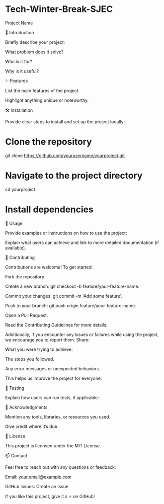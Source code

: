 # Tech-Winter-Break-SJEC

Project Name




🚀 Introduction

Briefly describe your project:

What problem does it solve?

Who is it for?

Why is it useful?

✨ Features

List the main features of the project.

Highlight anything unique or noteworthy.

🛠️ Installation

Provide clear steps to install and set up the project locally:

# Clone the repository
git clone https://github.com/yourusername/yourproject.git

# Navigate to the project directory
cd yourproject

# Install dependencies
<add your installation steps here>

📖 Usage

Provide examples or instructions on how to use the project:

<add example usage commands or snippets>

Explain what users can achieve and link to more detailed documentation (if available).

🤝 Contributing

Contributions are welcome! To get started:

Fork the repository.

Create a new branch: git checkout -b feature/your-feature-name.

Commit your changes: git commit -m 'Add some feature'.

Push to your branch: git push origin feature/your-feature-name.

Open a Pull Request.

Read the Contributing Guidelines for more details.

Additionally, if you encounter any issues or failures while using the project, we encourage you to report them. Share:

What you were trying to achieve.

The steps you followed.

Any error messages or unexpected behaviors.

This helps us improve the project for everyone.

🧪 Testing

Explain how users can run tests, if applicable:

<add test commands>

🌟 Acknowledgments

Mention any tools, libraries, or resources you used.

Give credit where it’s due.

📜 License

This project is licensed under the MIT License.

📫 Contact

Feel free to reach out with any questions or feedback:

Email: your.email@example.com

GitHub Issues: Create an Issue

If you like this project, give it a ⭐ on GitHub!

